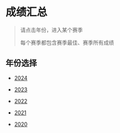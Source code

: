 # 成绩汇总


> 请点击年份，进入某个赛季
>
> 每个赛季都包含赛季最佳、赛季所有成绩

## 年份选择


- [2024](./Results/2024.md)

- [2023](./Results/2023.md)

- [2022](./Results/2022.md)

- [2021](./Results/2021.md)

- [2020](./Results/2020.md)
